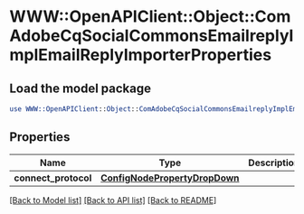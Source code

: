 # WWW::OpenAPIClient::Object::ComAdobeCqSocialCommonsEmailreplyImplEmailReplyImporterProperties

## Load the model package
```perl
use WWW::OpenAPIClient::Object::ComAdobeCqSocialCommonsEmailreplyImplEmailReplyImporterProperties;
```

## Properties
Name | Type | Description | Notes
------------ | ------------- | ------------- | -------------
**connect_protocol** | [**ConfigNodePropertyDropDown**](ConfigNodePropertyDropDown.md) |  | [optional] 

[[Back to Model list]](../README.md#documentation-for-models) [[Back to API list]](../README.md#documentation-for-api-endpoints) [[Back to README]](../README.md)


